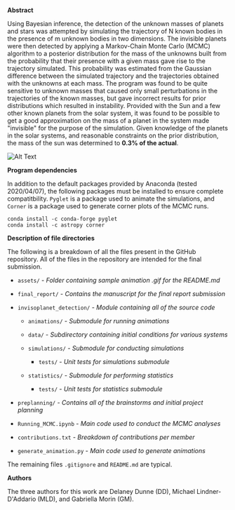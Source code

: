 __Abstract__

Using Bayesian inference, the detection of the unknown masses of planets and stars was attempted by simulating the trajectory of N known bodies in the presence of m unknown bodies in two dimensions. 
The invisible planets were then detected by applying a Markov-Chain Monte Carlo (MCMC) algorithm to a posterior distribution for the mass of the unknowns built from the probability that their presence with a given mass gave rise to the trajectory simulated. 
This probability was estimated from the Gaussian difference between the simulated trajectory and the trajectories obtained with the unknowns at each mass. 
The program was found to be quite sensitive to unknown masses that caused only small perturbations in the trajectories of the known masses, but gave incorrect results for prior distributions which resulted in instability. 
Provided with the Sun and a few other known planets from the solar system, it was found to be possible to get a good approximation on the mass of a planet in the system made "invisible" for the purpose of the simulation. 
Given knowledge of the planets in the solar systems, and reasonable constraints on the prior distribution, the mass of the sun was determined to **0.3% of the actual**.

![Alt Text](assets/solar_system_animation.gif)

__Program dependencies__

In addition to the default packages provided by Anaconda (tested 2020/04/07), the following packages must be installed to ensure complete compatitbility.
`Pyglet` is a package used to animate the simulations, and `Corner` is a package used to generate corner plots of the MCMC runs.

```
conda install -c conda-forge pyglet
conda install -c astropy corner
```

__Description of file directories__

The following is a breakdown of all the files present in the GitHub repository. 
All of the files in the repository are intended for the final submission.

+ `assets/` - _Folder containing sample animation .gif for the README.md_

+ `final_report/` - _Contains the manuscript for the final report submission_

+ `invisoplanet_detection/` - _Module containing all of the source code_

    + `animations/` - _Submodule for running animations_

    + `data/` - _Subdirectory containing initial conditions for various systems_

    + `simulations/` - _Submodule for conducting simulations_

        + `tests/` - _Unit tests for simulations submodule_

    + `statistics/` - _Submodule for performing statistics_

        + `tests/` - _Unit tests for statistics submodule_

+ `preplanning/` - _Contains all of the brainstorms and initial project planning_

+ `Running_MCMC.ipynb` - _Main code used to conduct the MCMC analyses_

+ `contributions.txt` - _Breakdown of contributions per member_

+ `generate_animation.py` - _Main code used to generate animations_

The remaining files `.gitignore` and `README.md` are typical.

__Authors__

The three authors for this work are Delaney Dunne (DD), Michael Lindner-D'Addario (MLD), and Gabriella Morin (GM).